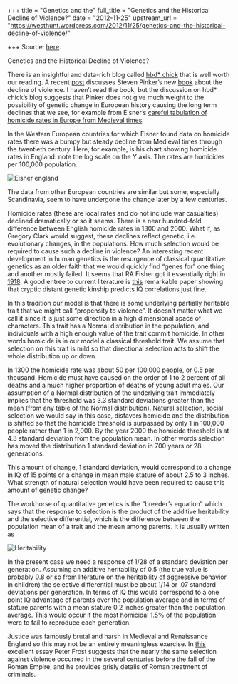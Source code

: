 +++
title = "Genetics and the"
full_title = "Genetics and the Historical Decline of Violence?"
date = "2012-11-25"
upstream_url = "https://westhunt.wordpress.com/2012/11/25/genetics-and-the-historical-decline-of-violence/"

+++
Source: [here](https://westhunt.wordpress.com/2012/11/25/genetics-and-the-historical-decline-of-violence/).

Genetics and the Historical Decline of Violence?

There is an insightful and data-rich blog called [hbd\*
chick](http://hbdchick.wordpress.com/) that is well worth our reading. A
recent
[post](http://hbdchick.wordpress.com/2012/11/23/what-pinker-missed/)
discusses Steven Pinker’s new
[book](http://www.amazon.com/dp/1455883115) about the decline of
violence. I haven’t read the book, but the discussion on hbd\* chick’s
blog suggests that Pinker does not give much weight to the possibility
of genetic change in European history causing the long term declines
that we see, for example from Eisner’s [careful tabulation of homicide
rates in Europe from Medieval
times](http://bjc.oxfordjournals.org/content/41/4/618.abstract).

In the Western European countries for which Eisner found data on
homicide rates there was a bumpy but steady decline from Medieval times
through the twentieth century. Here, for example, is his chart showing
homicide rates in England: note the log scale on the Y axis. The rates
are homicides per 100,000 population.

![Eisner
england](https://westhunt.files.wordpress.com/2012/11/eisner-england.jpeg?w=600&h=347 "eisner.england.jpeg")

The data from other European countries are similar but some, especially
Scandinavia, seem to have undergone the change later by a few centuries.

Homicide rates (these are local rates and do not include war casualties)
declined dramatically or so it seems. There is a near hundred-fold
difference between English homicide rates in 1300 and 2000. What if, as
Gregory Clark would suggest, these declines reflect genetic, i.e.
evolutionary changes, in the populations. How much selection would be
required to cause such a decline in violence? An interesting recent
development in human genetics is the resurgence of classical
quantitative genetics as an older faith that we would quickly find
“genes for” one thing and another mostly failed. It seems that RA Fisher
got it essentially right in
[1918](http://scholar.google.com/scholar?q=fisher+1918+supposition+of+mendelian+inheritance&btnG=&hl=en&as_sdt=0%2C45).
A good entree to current literature is
[this](http://www.ncbi.nlm.nih.gov/pmc/articles/PMC3182557/) remarkable
paper showing that cryptic distant genetic kinship predicts IQ
correlations just fine.

In this tradition our model is that there is some underlying partially
heritable trait that we might call “propensity to violence”. It doesn’t
matter what we call it since it is just some direction in a high
dimensional space of characters. This trait has a Normal distribution in
the population, and individuals with a high enough value of the trait
commit homicide. In other words homicide is in our model a classical
threshold trait. We assume that selection on this trait is mild so that
directional selection acts to shift the whole distribution up or down.

In 1300 the homicide rate was about 50 per 100,000 people, or 0.5 per
thousand. Homicide must have caused on the order of 1 to 2 percent of
all deaths and a much higher proportion of deaths of young adult males.
Our assumption of a Normal distribution of the underlying trait
immediately implies that the threshold was 3.3 standard deviations
greater than the mean (from any table of the Normal distribution).
Natural selection, social selection we would say in this case, disfavors
homicide and the distribution is shifted so that the homicide threshold
is surpassed by only 1 in 100,000 people rather than 1 in 2,000. By the
year 2000 the homicide threshold is at 4.3 standard deviation from the
population mean. In other words selection has moved the distribution 1
standard deviation in 700 years or 28 generations.

This amount of change, 1 standard deviation, would correspond to a
change in IQ of 15 points or a change in mean male stature of about 2.5
to 3 inches. What strength of natural selection would have been required
to cause this amount of genetic change?

The workhorse of quantitative genetics is the “breeder’s equation” which
says that the response to selection is the product of the additive
heritability and the selective differential, which is the difference
between the population mean of a trait and the mean among parents. It is
usually written as

![Heritability](https://westhunt.files.wordpress.com/2012/11/heritability.jpeg?w=66&h=19 "heritability.jpeg")

In the present case we need a response of 1/28 of a standard deviation
per generation. Assuming an additive heritability of 0.5 (the true value
is probably 0.8 or so from literature on the heritability of aggressive
behavior in children) the selective differential must be about 1/14 or
.07 standard deviations per generation. In terms of IQ this would
correspond to a one point IQ advantage of parents over the population
average and in terms of stature parents with a mean stature 0.2 inches
greater than the population average. This would occur if the most
homicidal 1.5% of the population were to fail to reproduce each
generation.

Justice was famously brutal and harsh in Medieval and Renaissance
England so this may not be an entirely meaningless exercise. In
[this](http://evoandproud.blogspot.com/2010/07/roman-state-and-genetic-pacification.html)
excellent essay Peter Frost suggests that the nearly the same selection
against violence occurred in the several centuries before the fall of
the Roman Empire, and he provides grisly details of Roman treatment of
criminals.

